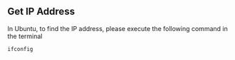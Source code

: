 ## Get IP Address
In Ubuntu, to find the IP address, please execute the following command in the terminal
``` bash
ifconfig
```